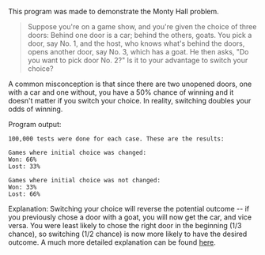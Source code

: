 This program was made to demonstrate the Monty Hall problem.
> Suppose you're on a game show, and you're given the choice of three doors: Behind one door is a car;
> behind the others, goats. You pick a door, say No. 1, and the host, who knows what's behind the doors,
> opens another door, say No. 3, which has a goat. He then asks, "Do you want to pick door No. 2?"
> Is it to your advantage to switch your choice?

A common misconception is that since there are two unopened doors, one with a car and one without, you
have a 50% chance of winning and it doesn't matter if you switch your choice. In reality, switching
doubles your odds of winning.

Program output:

```
100,000 tests were done for each case. These are the results:

Games where initial choice was changed: 
Won: 66%
Lost: 33%

Games where initial choice was not changed: 
Won: 33%
Lost: 66%
```
Explanation: Switching your choice will reverse the potential outcome -- if you previously chose a door 
with a goat, you will now get the car, and vice versa. You were least likely to chose the right door in
the beginning (1/3 chance), so switching (1/2 chance) is now more likely to have the desired outcome.
A much more detailed explanation can be found [here](https://en.wikipedia.org/wiki/Monty_Hall_problem).
